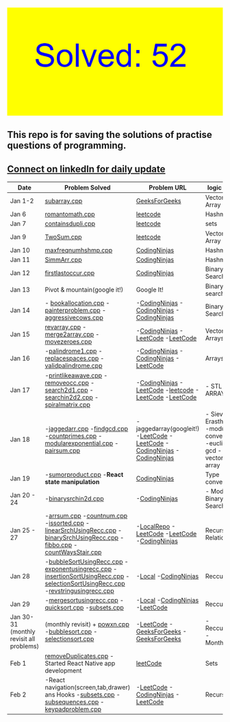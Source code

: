 ![count.png](22_7_34.png?v=2)

## This repo is for saving the solutions of practise questions of programming.
## [Connect on linkedIn for daily update](https://www.linkedin.com/in/gurdevsingh001) 

| Date     | Problem Solved | Problem URL | logic used |
|----------|----------|----------|----------|
| Jan 1-2    | [subarray.cpp](https://github.com/gurdevil/2023/blob/main/geeksforgeeeks/subarray.cpp)  | [GeeksForGeeks](https://practice.geeksforgeeks.org/problems/subarray-with-given-sum-1587115621/1?page=1&category) | Vector Array |
| Jan 6 | [romantomath.cpp](https://github.com/gurdevil/2023/blob/main/leetcode/romantomath.cpp) | [leetcode](https://leetcode.com/problems/roman-to-integer/description/) | Hashmap |
| Jan 7 | [containsdupli.cpp](https://github.com/whogurdevil/Problems/blob/main/leetcode/containsdupli.cpp) | [leetcode](https://leetcode.com/problems/contains-duplicate/description/) | sets |
| Jan 9 | [TwoSum.cpp](https://github.com/whogurdevil/Problems/blob/main/leetcode/TwoSum.cpp) | [leetcode](https://leetcode.com/problems/two-sum/description/?envType=study-plan&id=data-structure-i) | Vector Array |
| Jan 10 | [maxfreqnumhshmp.cpp](https://github.com/whogurdevil/Problems/blob/main/codingninja/maxfreqnumhshmp.cpp) | [CodingNinjas](https://www.codingninjas.com/codestudio/problems/maximum-frequency-number_920319?leftPanelTab=0&utm_source=youtube&utm_medium=affiliate&utm_campaign=Lovebabbar) | Hashmaps |
| Jan 11 | [SimmArr.cpp](https://github.com/whogurdevil/Problems/blob/main/codingninja/SimmArr.cpp) | [CodingNinjas](https://www.codingninjas.com/codestudio/problems/find-similarities-between-two-arrays_1229070?topList=love-babbar-dsa-sheet-problems) | Hashmaps |
| Jan 12 | [firstlastoccur.cpp](https://github.com/whogurdevil/Problems/blob/main/codingninja/firstlastoccur.cpp) | [CodingNinjas](https://www.codingninjas.com/codestudio/problems/first-and-last-position-of-an-element-in-sorted-array_1082549?source=youtube&campaign=love_babbar_codestudio2&utm_source=youtube&utm_medium=affiliate&utm_campaign=love_babbar_codestudio2&leftPanelTab=1) | Binary Search |
| Jan 13 | Pivot & mountain(google it!) | Google It! | Binary search |
| Jan 14 | - [bookallocation.cpp](https://github.com/whogurdevil/Problems/blob/main/codingninja/bookallocation.cpp)  - [painterproblem.cpp](https://github.com/whogurdevil/Problems/blob/main/codingninja/painterproblem.cpp)  - [aggressivecows.cpp](https://github.com/whogurdevil/Problems/blob/main/codingninja/aggressivecows.cpp) |-[CodingNinjas](https://www.codingninjas.com/codestudio/problems/ayush-and-ninja-test_1097574?source=youtube&campaign=love_babbar_codestudio2&utm_source=youtube&utm_medium=affiliate&utm_campaign=love_babbar_codestudio2)  -[CodingNinjas](https://www.codingninjas.com/codestudio/problems/painter's-partition-problem_1089557?source=youtube&campaign=love_babbar_codestudio2&utm_source=youtube&utm_medium=affiliate&utm_campaign=love_babbar_codestudio2&leftPanelTab=1)  -[CodingNinjas](https://www.codingninjas.com/codestudio/problems/aggressive-cows_1082559?source=youtube&campaign=love_babbar_codestudio2&utm_source=youtube&utm_medium=affiliate&utm_campaign=love_babbar_codestudio2&leftPanelTab=1) | Binary Search |
| Jan 15| [revarray.cpp](https://github.com/whogurdevil/Problems/blob/main/codingninja/revarray.cpp)  -[merge2array.cpp](https://github.com/whogurdevil/Problems/blob/main/leetcode/merge2array.cpp)  -[movezeroes.cpp](https://github.com/whogurdevil/Problems/blob/main/leetcode/movezeroes.cpp) | -[CodingNinjas](https://www.codingninjas.com/codestudio/problems/reverse-the-array_1262298?utm_source=youtube&utm_medium=affiliate&utm_campaign=love_babbar_codestudio3)  -[LeetCode](https://leetcode.com/problems/merge-sorted-array/)  -[LeetCode](https://leetcode.com/problems/move-zeroes/) | Vector Arrays |
| Jan 16 | -[palindrome1.cpp](https://github.com/whogurdevil/Problems/blob/main/codingninja/palindrome.cpp)  -[replacespaces.cpp](https://github.com/whogurdevil/Problems/blob/main/codingninja/replacespaces.cpp)  -[validpalindrome.cpp](https://github.com/whogurdevil/Problems/blob/main/leetcode/validpalindrome.cpp) | -[CodingNinjas](https://www.codingninjas.com/codestudio/problems/check-if-the-string-is-a-palindrome_1062633?utm_source=youtube&utm_medium=affiliate&utm_campaign=love_babbar_5&leftPanelTab=0)  -[CodingNinjas](codingninjas.com/codestudio/problems/replace-spaces_1172172?utm_source=youtube&utm_medium=affiliate&utm_campaign=love_babbar_5&leftPanelTab=0) -[LeetCode](https://leetcode.com/problems/valid-palindrome/description/) | Arrays |
| Jan 17 | -[printlikeawave.cpp](https://github.com/whogurdevil/Problems/blob/main/codingninja/printlikeawave.cpp) -[removeocc.cpp](https://github.com/whogurdevil/Problems/blob/main/leetcode/removeocc.cpp) -[search2d1.cpp](https://github.com/whogurdevil/Problems/blob/main/leetcode/searchin2d1.cpp) -[searchin2d2.cpp](https://github.com/whogurdevil/Problems/blob/main/leetcode/searchin2d2.cpp) -[spiralmatrix.cpp](https://github.com/whogurdevil/Problems/blob/main/leetcode/spiralmatrix.cpp) | -[CodingNinjas](https://www.codingninjas.com/codestudio/problems/print-like-a-wave_893268?utm_source=youtube&utm_medium=affiliate&utm_campaign=love_babbar_6) -[LeetCode](https://leetcode.com/problems/remove-all-occurrences-of-a-substring/description/) -[leetcode](https://leetcode.com/problems/search-a-2d-matrix/description/) -[LeetCode](https://leetcode.com/problems/search-a-2d-matrix-ii/description/) -[LeetCode](https://leetcode.com/problems/spiral-matrix/description/) | - STL   - 2D ARRAYS |
| Jan 18 | -[jaggedarr.cpp](https://github.com/whogurdevil/Problems/blob/main/leetcode/jaggedarr.cpp) -[findgcd.cpp](https://github.com/whogurdevil/Problems/blob/main/leetcode/findgcd.cpp) -[countprimes.cpp](https://github.com/whogurdevil/Problems/blob/main/leetcode/countprimes.cpp) -[modularexponential.cpp](https://github.com/whogurdevil/Problems/blob/main/codingninja/modularexponential.cpp) -[pairsum.cpp](https://github.com/whogurdevil/Problems/blob/main/codingninja/pairsum.cpp) | -jaggedarray(googleit!)  -[LeetCode](https://leetcode.com/problems/find-greatest-common-divisor-of-array/description/) -[LeetCode](https://leetcode.com/problems/count-primes/description/) -[CodingNinjas](https://www.codingninjas.com/codestudio/problems/modular-exponentiation_1082146?utm_source=youtube&utm_medium=affiliate&utm_campaign=love_babbar_7&leftPanelTab=1) -[CodingNinjas](https://www.codingninjas.com/codestudio/problems/pair-sum_697295) | - Sieve of Erasthenes -modulo conversions -euclid's gcd -vectors -2d array|
| Jan 19 | -[sumorproduct.cpp](https://github.com/whogurdevil/Problems/blob/main/codingninja/sumorproduct.cpp) -**React state manipulation** | [CodingNinjas](https://www.codingninjas.com/codestudio/problems/sum-or-product_920478?leftPanelTab=0) | Type conversion |
| Jan 20 - 24 | -[binarysrchin2d.cpp](https://github.com/whogurdevil/Problems/blob/main/codingninja/binarysrchin2d.cpp) | -[CodingNinjas](https://www.codingninjas.com/codestudio/problems/search-in-a-2d-matrix_980531?leftPanelTab=0) | - Modified Binary Search |
| Jan 25 - 27 | -[arrsum.cpp](https://github.com/whogurdevil/Problems/blob/main/local/arrsum.cpp) -[countnum.cpp](https://github.com/whogurdevil/Problems/blob/main/local/countnum.cpp) -[issorted.cpp](https://github.com/whogurdevil/Problems/blob/main/local/issorted.cpp) -[linearSrchUsingRecc.cpp](https://github.com/whogurdevil/Problems/blob/main/local/linearSrchUsingRecc.cpp) -[binarySrchUsingRecc.cpp](https://github.com/whogurdevil/Problems/blob/main/codingninja/binarySrchUsingRecc.cpp) -[fibbo.cpp](https://github.com/whogurdevil/Problems/blob/main/leetcode/fibbo.cpp) -[countWaysStair.cpp](https://github.com/whogurdevil/Problems/blob/main/codingninja/countWaysStair.cpp)| -[LocalRepo](https://github.com/whogurdevil/Problems/blob/main/local/) -[LeetCode](https://www.codingninjas.com/codestudio/problems/binary-search_972?leftPanelTab=1&utm_source=youtube&utm_medium=affiliate&utm_campaign=love_babbar_11) -[LeetCode](https://leetcode.com/problems/fibonacci-number/description/) -[CodingNinjas](https://www.codingninjas.com/codestudio/problems/count-ways-to-reach-nth-stairs_798650?utm_source=youtube&utm_medium=affiliate&utm_campaign=love_babbar_10) | Recurssive Relations |
| Jan 28 | -[bubbleSortUsingRecc.cpp](https://github.com/whogurdevil/Problems/blob/main/local/bubbleSortUsingRecc.cpp) -[exponentusingrecc.cpp](https://github.com/whogurdevil/Problems/blob/main/local/exponentusingrecc.cpp) -[insertionSortUsingRecc.cpp](https://github.com/whogurdevil/Problems/blob/main/local/insertionSortUsingRecc.cpp) -[selectionSortUsingRecc.cpp](https://github.com/whogurdevil/Problems/blob/main/local/selectionSortUsingRecc.cpp) -[revstringusingrecc.cpp](https://github.com/whogurdevil/Problems/blob/main/codingninja/revstringusingrecc.cpp) | -[Local](https://github.com/whogurdevil/Problems/blob/main/local/) -[CodingNinjas](https://www.codingninjas.com/codestudio/problems/reverse-the-string_799927?leftPanelTab=0&utm_source=youtube&utm_medium=affiliate&utm_campaign=love_babbar_13) | Reccursion |
| Jan 29 | -[mergesortusingrecc.cpp](https://github.com/whogurdevil/Problems/blob/main/local/mergesortusingrecc.cpp) -[quicksort.cpp](https://github.com/whogurdevil/Problems/blob/main/leetcode/quicksort.cpp) -[subsets.cpp](https://github.com/whogurdevil/Problems/blob/main/leetcode/subsets.cpp) | -[Local](https://github.com/whogurdevil/Problems/blob/main/local/) -[CodingNinjas](https://www.codingninjas.com/codestudio/problems/quick-sort_983625?leftPanelTab=0&utm_source=youtube&utm_medium=affiliate&utm_campaign=love_babbar_15) -[LeetCode](https://leetcode.com/problems/subsets/description/) | Reccursion |
| Jan 30-31 (monthly revisit all problems) | (monthly revisit) + [powxn.cpp](https://github.com/whogurdevil/Problems/blob/main/leetcode/powxn.cpp) -[bubblesort.cpp](https://github.com/whogurdevil/Problems/blob/main/geeksforgeeeks/bubblesort.cpp) -[selectionsort.cpp](https://github.com/whogurdevil/Problems/blob/main/geeksforgeeeks/selectionsort.cpp) | -[LeetCode](https://leetcode.com/problems/powx-n/description/) -[GeeksForGeeks](https://practice.geeksforgeeks.org/problems/bubble-sort/1) -[GeeksForGeeks](https://practice.geeksforgeeks.org/problems/selection-sort/1?utm_source=gfg&utm_medium=article&utm_campaign=bottom_sticky_on_article) | -Reccursion -Month(Jan) |
| Feb 1 | [removeDuplicates.cpp](https://github.com/whogurdevil/Problems/blob/main/leetcode/removeDuplicates.cpp) - Started React Native app development| [leetCode](https://leetcode.com/problems/remove-duplicates-from-sorted-array/) | Sets |
| Feb 2 | -React navigation(screen,tab,drawer) ans Hooks -[subsets.cpp](https://github.com/whogurdevil/Problems/blob/main/leetcode/subsets.cpp) -[subsequences.cpp](https://github.com/whogurdevil/Problems/blob/main/codingninja/subsequences.cpp) -[keypadproblem.cpp](https://github.com/whogurdevil/Problems/blob/main/leetcode/keypadproblem.cpp) | -[LeetCode](https://leetcode.com/problems/subsets/) -[CodingNinjas](https://www.codingninjas.com/codestudio/problems/subsequences-of-string) -[LeetCode](https://leetcode.com/problems/letter-combinations-of-a-phone-number/description/) | Recursion |
